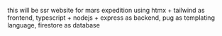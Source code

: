 this will be ssr website for mars expedition
using htmx + tailwind as frontend, typescript + nodejs + express as backend, pug as templating language, firestore as database
